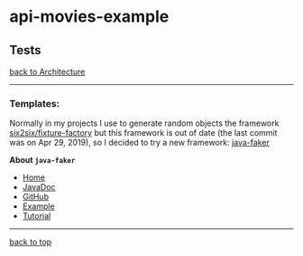 # api-movies-example

## Tests

[back to Architecture](architecture.md)

---

### Templates:

Normally in my projects I use to generate random objects the framework [six2six/fixture-factory](https://github.com/six2six/fixture-factory/tree/master/src) but this framework is out of date (the last commit was on Apr 29, 2019), so I decided to try a new framework: [java-faker](https://github.com/DiUS/java-faker)

**About `java-faker`**

- [Home](https://github.com/DiUS/java-faker)
- [JavaDoc](http://dius.github.io/java-faker/apidocs/index.html)
- [GitHub](https://github.com/DiUS/java-faker)
- [Example](https://java-faker.herokuapp.com/)
- [Tutorial](https://www.baeldung.com/java-faker)

---

[back to top](#api-movies-example)
